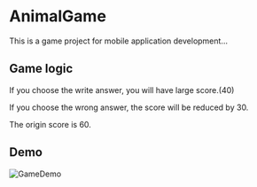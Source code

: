 # AnimalGame

This is a game project for mobile application development...

## Game logic

If you choose the write answer, you will have large score.(40)

If you choose the wrong answer, the score will be reduced by 30.

The origin score is 60.

## Demo
![GameDemo](https://github.com/CodeAunt/AnimalGame/blob/master/capture.gif)
